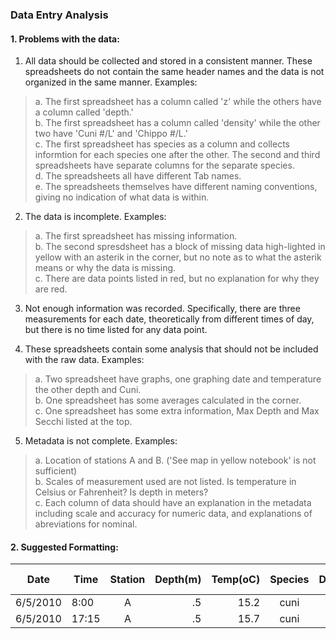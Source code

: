 ### Data Entry Analysis

#### 1. Problems with the data:

1. All data should be collected and stored in a consistent manner. These spreadsheets do not contain the same header names and
the data is not organized in the same manner. Examples:
>a. The first spreadsheet has a column called 'z' while the others have a column called 'depth.'  
>b. The first spreadsheet has a column called 'density' while the other two have 'Cuni #/L' and 'Chippo #/L.'  
>c. The first spreadsheet has species as a column and collects informtion for each species one after the other. The second and third
spreadsheets have separate columns for the separate species.  
>d. The spreadsheets all have different Tab names.  
>e. The spreadsheets themselves have different naming conventions, giving no indication of what data is within.   

2. The data is incomplete. Examples:
>a. The first spreadsheet has missing information.  
>b. The second spresdsheet has a block of missing data high-lighted in yellow with an asterik in the corner, but no note as to what the 
asterik means or why the data is missing.  
>c. There are data points listed in red, but no explanation for why they are red.  

3. Not enough information was recorded. Specifically, there are three measurements for each date, theoretically from different times of 
day, but there is no time listed for any data point. 

4. These spreadsheets contain some analysis that should not be included with the raw data. Examples:
>a. Two spreadsheet have graphs, one graphing date and temperature the other depth and Cuni.   
>b. One spreadsheet has some averages calculated in the corner.  
>c. One spreadsheet has some extra information, Max Depth and Max Secchi listed at the top.  

5. Metadata is not complete. Examples:
>a. Location of stations A and B. ('See  map in yellow notebook' is not sufficient)  
>b. Scales of measurement used are not listed. Is temperature in Celsius or Fahrenheit? Is depth in meters?  
>c. Each column of data should have an explanation in the metadata including scale and accuracy for numeric data, and explanations of abreviations for nominal.  

#### 2. Suggested Formatting:

Date | Time | Station | Depth(m) | Temp(oC) | Species | Density(#/L) | Colony Size(mm) | Chla
---|---|:---:|---:|---:|:---:|---:|---:|:---:|
6/5/2010|8:00|A|.5|15.2|cuni|72|2.12|3.4
6/5/2010|17:15|A|.5|15.7|cuni|70|2.25|3.2

